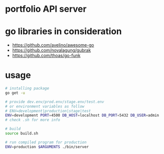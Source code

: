 # portfolio API server
# go libraries in consideration
 - https://github.com/avelino/awesome-go
 - https://github.com/novalagung/gubrak
 - https://github.com/thoas/go-funk

# usage
```sh
# installing package
go get -u

# provide dev.env/prod.env/stage.env/test.env
# or environment variables as follow
# ENV=development|production|stage|test
ENV=development PORT=4500 DB_HOST=localhost DB_PORT=5432 DB_USER=admin DB_PASSWORD=1234 DB_NAME=portfolio go run main.go
# check .sh for more info

# build
source build.sh

# run compiled program for production
ENV=production $ARGUMENTS ./bin/server
```